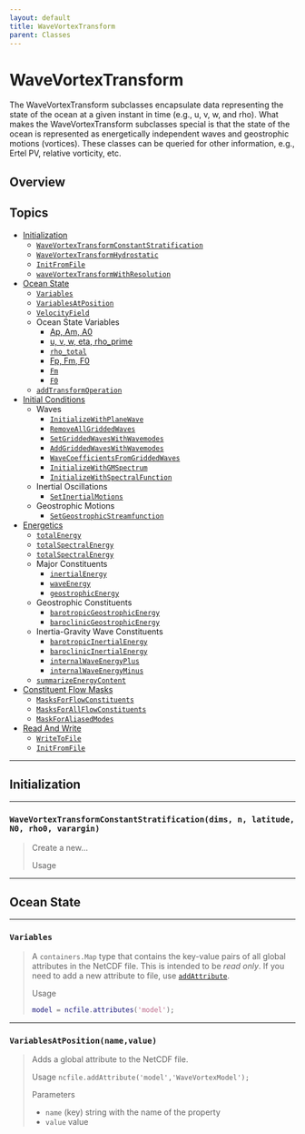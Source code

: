 ```yaml
---
layout: default
title: WaveVortexTransform
parent: Classes
---
```

#  WaveVortexTransform

The WaveVortexTransform subclasses encapsulate data representing the state of the ocean at a given instant in time (e.g., u, v, w, and rho). What makes the WaveVortexTransform subclasses special is that the state of the ocean is represented as energetically independent waves and geostrophic motions (vortices). These classes can be queried for other information, e.g., Ertel PV, relative vorticity, etc.

## Overview



## Topics
+ [Initialization](#initialization)
  + [`WaveVortexTransformConstantStratification`](#dimensionwithname)
  + [`WaveVortexTransformHydrostatic`](#dimensionwithname)
  + [`InitFromFile`](#dimensionwithname)
  + [`waveVortexTransformWithResolution`](#dimensionwithname)
+ [Ocean State](#ocean-state)
  + [`Variables`](#attributes)
  + [`VariablesAtPosition`](#attributes)
  + [`VelocityField`](#attributes)
  + Ocean State Variables
    + [Ap, Am, A0](#attributes)
    + [u, v, w, eta, rho_prime](#attributes)
    + [`rho_total`](#attributes)
    + [Fp, Fm, F0](#attributes)
    + [`Fm`](#attributes)
    + [`F0`](#attributes)
  + [`addTransformOperation`](#addtransformoperation)
+ [Initial Conditions](#initial-conditions)
  + Waves
    + [`InitializeWithPlaneWave`](#attributes)
    + [`RemoveAllGriddedWaves`](#attributes)
    + [`SetGriddedWavesWithWavemodes`](#attributes)
    + [`AddGriddedWavesWithWavemodes`](#attributes)
    + [`WaveCoefficientsFromGriddedWaves`](#attributes)
    + [`InitializeWithGMSpectrum`](#attributes)
    + [`InitializeWithSpectralFunction`](#attributes)
  + Inertial Oscillations
    + [`SetInertialMotions`](#attributes)
  + Geostrophic Motions
    + [`SetGeostrophicStreamfunction`](#attributes)
+ [Energetics](#energetics)
  + [`totalEnergy`](#totalenergy)
  + [`totalSpectralEnergy`](#addattributenamevalue)
  + [`totalSpectralEnergy`](#addattributenamevalue)
  + Major Constituents
    + [`inertialEnergy`](#addattributenamevalue)
    + [`waveEnergy`](#addattributenamevalue)
    + [`geostrophicEnergy`](#addattributenamevalue)
  + Geostrophic Constituents
    + [`barotropicGeostrophicEnergy`](#addattributenamevalue)
    + [`baroclinicGeostrophicEnergy`](#addattributenamevalue)
  + Inertia-Gravity Wave Constituents
    + [`barotropicInertialEnergy`](#addattributenamevalue)
    + [`baroclinicInertialEnergy`](#addattributenamevalue)
    + [`internalWaveEnergyPlus`](#addattributenamevalue)
    + [`internalWaveEnergyMinus`](#addattributenamevalue)
  + [`summarizeEnergyContent`](#addattributenamevalue)
+ [Constituent Flow Masks](#energetics)
  + [`MasksForFlowConstituents`](#totalenergy)
  + [`MasksForAllFlowConstituents`](#addattributenamevalue)
  + [`MaskForAliasedModes`](#addattributenamevalue)
+ [Read And Write](#read-and-write)
  + [`WriteToFile`](#dimensions)
  + [`InitFromFile`](#dimensionwithname)

---

## Initialization

---

### `WaveVortexTransformConstantStratification(dims, n, latitude, N0, rho0, varargin)`
> Create a new...
>
> Usage


---

## Ocean State

---

### `Variables`
> A `containers.Map` type that contains the key-value pairs of all global attributes in the NetCDF file. This is intended to be *read only*. If you need to add a new attribute to file, use [`addAttribute`](#addattribute).
>
> Usage
> ```matlab
> model = ncfile.attributes('model');
> ```

---

### `VariablesAtPosition(name,value)`
> Adds a global attribute to the NetCDF file.
>
> Usage
> `ncfile.addAttribute('model','WaveVortexModel');`
>
> Parameters
> - `name` (key) string with the name of the property
> - `value` value




